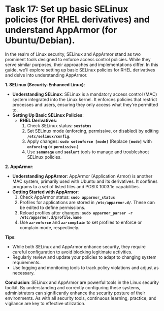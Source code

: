 # Task 17: Set up basic SELinux policies (for RHEL derivatives) and understand AppArmor (for Ubuntu/Debian).

In the realm of Linux security, SELinux and AppArmor stand as two prominent tools designed to enforce access control policies. While they serve similar purposes, their approaches and implementations differ. In this guide, we'll explore setting up basic SELinux policies for RHEL derivatives and delve into understanding AppArmor.

**1. SELinux (Security-Enhanced Linux)**:

- **Understanding SELinux**:
SELinux is a mandatory access control (MAC) system integrated into the Linux kernel. It enforces policies that restrict processes and users, ensuring they only access what they're permitted to.
- **Setting Up Basic SELinux Policies**:
    - **RHEL Derivatives**:
        1. Check SELinux status: **`sestatus`**
        2. Set SELinux mode (enforcing, permissive, or disabled) by editing **`/etc/selinux/config`**.
        3. Apply changes: **`sudo setenforce [mode]`** (Replace **`[mode]`** with **`enforcing`** or **`permissive`**.)
        4. Use **`semanage`** and **`sealert`** tools to manage and troubleshoot SELinux policies.

**2. AppArmor**:

- **Understanding AppArmor**:
AppArmor (Application Armor) is another MAC system, primarily used with Ubuntu and its derivatives. It confines programs to a set of listed files and POSIX 1003.1e capabilities.
- **Getting Started with AppArmor**:
    1. Check AppArmor status: **`sudo apparmor_status`**
    2. Profiles for applications are stored in **`/etc/apparmor.d/`**. These can be edited to define permissions.
    3. Reload profiles after changes: **`sudo apparmor_parser -r /etc/apparmor.d/profile.name`**
    4. Use **`aa-enforce`** and **`aa-complain`** to set profiles to enforce or complain mode, respectively.

**Tips**:

- While both SELinux and AppArmor enhance security, they require careful configuration to avoid blocking legitimate activities.
- Regularly review and update your policies to adapt to changing system requirements.
- Use logging and monitoring tools to track policy violations and adjust as necessary.

**Conclusion**:
SELinux and AppArmor are powerful tools in the Linux security toolkit. By understanding and correctly configuring these systems, administrators can significantly enhance the security posture of their environments. As with all security tools, continuous learning, practice, and vigilance are key to effective utilization.